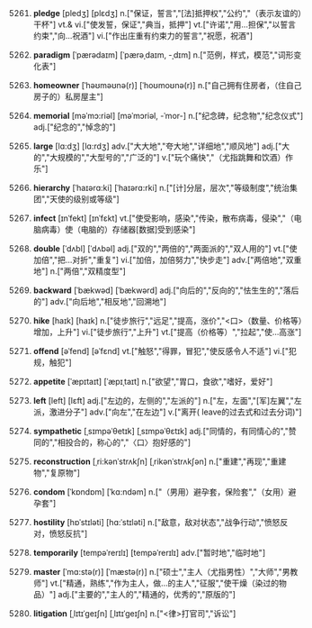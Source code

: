 5261. **pledge**
[pledʒ]  [plɛdʒ]
n.["保证，誓言","[法]抵押权","公约","（表示友谊的）干杯"]  vt.& vi.["使发誓，保证","典当，抵押"]  vt.["许诺","用…担保","以誓言约束","向…祝酒"]  vi.["作出庄重有约束力的誓言","祝愿，祝酒"]  

5262. **paradigm**
[ˈpærədaɪm]  [ˈpærəˌdaɪm, -ˌdɪm]
n.["范例，样式，模范","词形变化表"]  

5263. **homeowner**
[ˈhəʊməʊnə(r)]  [ˈhoʊmoʊnə(r)]
n.["自己拥有住房者，（住自己房子的）私房屋主"]  

5264. **memorial**
[məˈmɔ:riəl]  [məˈmɔriəl, -ˈmor-]
n.["纪念碑，纪念物","纪念仪式"]  adj.["纪念的","悼念的"]  

5265. **large**
[lɑ:dʒ]  [lɑ:rdʒ]
adv.["大大地","夸大地","详细地","顺风地"]  adj.["大的","大规模的","大型号的","广泛的"]  v.["玩个痛快","（尤指跳舞和饮酒）作乐"]  

5266. **hierarchy**
[ˈhaɪərɑ:ki]  [ˈhaɪərɑ:rki]
n.["[计]分层，层次","等级制度","统治集团","天使的级别或等级"]  

5267. **infect**
[ɪnˈfekt]  [ɪnˈfɛkt]
vt.["使受影响，感染","传染，散布病毒，侵染","（电脑病毒）使（电脑的）存储器[数据]受到感染"]  

5268. **double**
[ˈdʌbl]  [ˈdʌbəl]
adj.["双的","两倍的","两面派的","双人用的"]  vt.["使加倍","把…对折","重复"]  vi.["加倍，加倍努力","快步走"]  adv.["两倍地","双重地"]  n.["两倍","双精度型"]  

5269. **backward**
[ˈbækwəd]  [ˈbækwərd]
adj.["向后的","反向的","怯生生的","落后的"]  adv.["向后地","相反地","回溯地"]  

5270. **hike**
[haɪk]  [haɪk]
n.["徒步旅行","远足","提高，涨价","<口>（数量、价格等）增加，上升"]  vi.["徒步旅行","上升"]  vt.["提高（价格等）","拉起","使…高涨"]  

5271. **offend**
[əˈfend]  [əˈfɛnd]
vt.["触怒","得罪，冒犯","使反感令人不适"]  vi.["犯规，触犯"]  

5272. **appetite**
[ˈæpɪtaɪt]  [ˈæpɪˌtaɪt]
n.["欲望","胃口，食欲","嗜好，爱好"]  

5273. **left**
[left]  [lɛft]
adj.["左边的，左侧的","左派的"]  n.["左，左面","[军]左翼","左派，激进分子"]  adv.["向左","在左边"]  v.["离开( leave的过去式和过去分词)"]  

5274. **sympathetic**
[ˌsɪmpəˈθetɪk]  [ˌsɪmpəˈθɛtɪk]
adj.["同情的，有同情心的","赞同的","相投合的，称心的","〈口〉抱好感的"]  

5275. **reconstruction**
[ˌri:kənˈstrʌkʃn]  [ˌrikənˈstrʌkʃən]
n.["重建","再现","重建物","复原物"]  

5276. **condom**
[ˈkɒndɒm]  [ˈkɑ:ndəm]
n.["（男用）避孕套，保险套","（女用）避孕套"]  

5277. **hostility**
[hɒˈstɪləti]  [hɑ:ˈstɪləti]
n.["敌意，敌对状态","战争行动","愤怒反对，愤怒反抗"]  

5278. **temporarily**
[tempəˈrerɪlɪ]  [tempəˈrerɪlɪ]
adv.["暂时地","临时地"]  

5279. **master**
[ˈmɑ:stə(r)]  [ˈmæstə(r)]
n.["硕士","主人（尤指男性）","大师","男教师"]  vt.["精通，熟练","作为主人，做…的主人","征服","使干燥（染过的物品）"]  adj.["主要的","主人的","精通的，优秀的","原版的"]  

5280. **litigation**
[ˌlɪtɪˈgeɪʃn]  [ˌlɪtɪˈɡeɪʃn]
n.["<律>打官司","诉讼"]  

